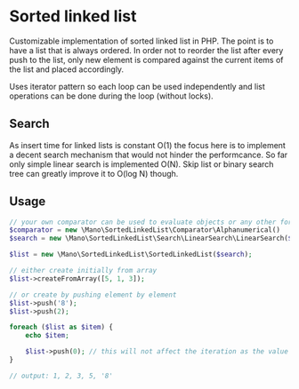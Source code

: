# Sorted linked list

Customizable implementation of sorted linked list in PHP. The point is to have a list that is always ordered. In order not to reorder the list after every push to the list, only new element is compared against the current items of the list and placed accordingly. 

Uses iterator pattern so each loop can be used independently and list operations can be done during the loop 
(without locks).

## Search

As insert time for linked lists is constant O(1) the focus here is to implement a decent search mechanism that would not hinder the performcance. So far only simple linear search is implemented O(N). Skip list or binary search tree can greatly improve it to O(log N) though. 

## Usage

```php
// your own comparator can be used to evaluate objects or any other forms
$comparator = new \Mano\SortedLinkedList\Comparator\Alphanumerical()
$search = new \Mano\SortedLinkedList\Search\LinearSearch\LinearSearch($comparator);

$list = new \Mano\SortedLinkedList\SortedLinkedList($search);

// either create initially from array
$list->createFromArray([5, 1, 3]);

// or create by pushing element by element
$list->push('8');
$list->push(2);

foreach ($list as $item) {
    echo $item;

    $list->push(0); // this will not affect the iteration as the value is pushed before pointer
}

// output: 1, 2, 3, 5, '8' 
```